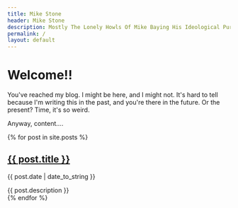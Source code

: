 ```yaml
---
title: Mike Stone 
header: Mike Stone 
description: Mostly The Lonely Howls Of Mike Baying His Ideological Purity At The Moon 
permalink: /
layout: default
---
```


# Welcome!!

You've reached my blog. I might be here, and I might not. It's hard to tell because I'm writing this in the past, and you're there in the future. Or the present? Time, it's so weird.

Anyway, content....

{% for post in site.posts %}
  <h2><a href="{{ post.url }}">{{ post.title }}</a></h2>
  {{ post.date | date_to_string }}

  {{ post.description }}<br>
{% endfor %}

